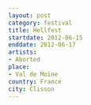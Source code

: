 ```yaml
---
layout: post
category: festival
title: Hellfest
startdate: 2012-06-15
enddate: 2012-06-17
artists: 
- Aborted
place: 
- Val de Moine
country: France
city: Clisson
---
```


